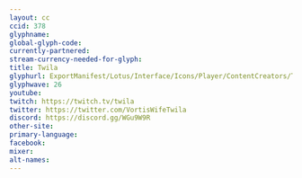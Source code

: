 ```yaml
---
layout: cc
ccid: 378
glyphname:
global-glyph-code:
currently-partnered:
stream-currency-needed-for-glyph:
title: Twila
glyphurl: ExportManifest/Lotus/Interface/Icons/Player/ContentCreators/Twila.png
glyphwave: 26
youtube:
twitch: https://twitch.tv/twila
twitter: https://twitter.com/VortisWifeTwila
discord: https://discord.gg/WGu9W9R
other-site:
primary-language:
facebook:
mixer:
alt-names:
---
```

